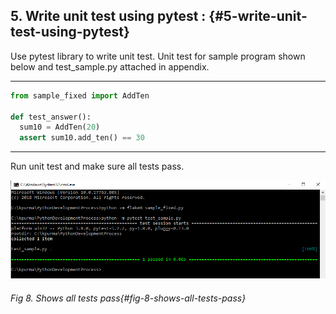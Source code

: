 ## 5. Write unit test using pytest **:** {#5-write-unit-test-using-pytest}

Use pytest library to write unit test. Unit test for sample program shown below and test_sample.py attached in appendix.

---


```python
from sample_fixed import AddTen

def test_answer():
  sum10 = AddTen(20)
  assert sum10.add_ten() == 30
```



---
Run unit test and make sure all tests pass.

![](/media/image8.png)
###### Fig 8. Shows all tests pass{#fig-8-shows-all-tests-pass}

<br>